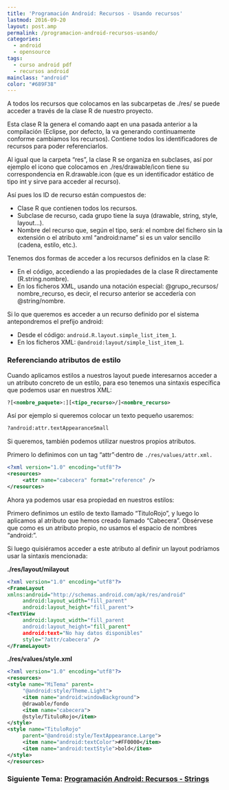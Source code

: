 ```yaml
---
title: 'Programación Android: Recursos - Usando recursos'
lastmod: 2016-09-20
layout: post.amp
permalink: /programacion-android-recursos-usando/
categories:
  - android
  - opensource
tags:
  - curso android pdf
  - recursos android
mainclass: "android"
color: "#689F38"
---
```


A todos los recursos que colocamos en las subcarpetas de ./res/ se puede acceder a través de la clase R de nuestro proyecto.

Esta clase R la genera el comando aapt en una pasada anterior a la compilación (Eclipse, por defecto, la va generando continuamente conforme cambiamos los recursos). Contiene todos los identificadores de recursos para poder referenciarlos.

Al igual que la carpeta “res”, la clase R se organiza en subclases, así por ejemplo el icono que colocamos en ./res/drawable/icon tiene su correspondencia en R.drawable.icon (que es un identificador estático de tipo int y sirve para acceder al recurso).

<!--more-->

Así pues los ID de recurso están compuestos de:

- Clase R que contienen todos los recursos.
- Subclase de recurso, cada grupo tiene la suya (drawable, string, style, layout&#8230;).
- Nombre del recurso que, según el tipo, será: el nombre del fichero sin la extensión o el atributo xml “android:name” si es un valor sencillo (cadena, estilo, etc.).

Tenemos dos formas de acceder a los recursos definidos en la clase R:

- En el código, accediendo a las propiedades de la clase R directamente (R.string.nombre).
- En los ficheros XML, usando una notación especial: @grupo_recursos/ nombre_recurso, es decir, el recurso anterior se accedería con @string/nombre.

Si lo que queremos es acceder a un recurso definido por el sistema antepondremos el prefijo android:

* Desde el código: `android.R.layout.simple_list_item_1`.
* En los ficheros XML: `@android:layout/simple_list_item_1`.

### Referenciando atributos de estilo

Cuando aplicamos estilos a nuestros layout puede interesarnos acceder a un atributo concreto de un estilo, para eso tenemos una sintaxis específica que podemos usar en nuestros XML:

```xml
?[<nombre_paquete>:][<tipo_recurso>/]<nombre_recurso>
```

Así por ejemplo si queremos colocar un texto pequeño usaremos:

```xml
?android:attr.textAppearanceSmall
```

Si queremos, también podemos utilizar nuestros propios atributos.

Primero lo definimos con un tag “attr”·dentro de `./res/values/attr.xml.`

```xml
<?xml version="1.0" encoding="utf­8"?>
<resources>
     <attr name="cabecera" format="reference" />
</resources>
```

Ahora ya podemos usar esa propiedad en nuestros estilos:

Primero definimos un estilo de texto llamado “TituloRojo”, y luego lo aplicamos al atributo que hemos creado llamado “Cabecera”. Obsérvese que como es un atributo propio, no usamos el espacio de nombres “android:”.

Si luego quisiéramos acceder a este atributo al definir un layout podríamos usar la sintaxis mencionada:

**./res/layout/milayout**

```xml
<?xml version="1.0" encoding="utf­8"?>
<FrameLayout
xmlns:android="http://schemas.android.com/apk/res/android"
     android:layout_width="fill_parent"
     android:layout_height="fill_parent">
<TextView
     android:layout_width="fill_parent
     android:layout_height="fill_parent"
     android:text="No hay datos disponibles"
     style="?attr/cabecera" />
</FrameLayout>
```

**./res/values/style.xml**

```xml
<?xml version="1.0" encoding="utf­8"?>
<resources>
<style name="MiTema" parent=
     "@android:style/Theme.Light">
     <item name="android:windowBackground">
     @drawable/fondo
     <item name="cabecera">
     @style/TituloRojo</item>
</style>
<style name="TituloRojo"
     parent="@android:style/TextAppearance.Large">
     <item name="android:textColor">#FF0000</item>
     <item name="android:textStyle">bold</item>
</style>
</resources>
```

### Siguiente Tema: [Programación Android: Recursos - Strings][1]

 [1]: https://elbauldelprogramador.com/programacion-android-recursos-strings/
